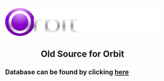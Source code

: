 <p align="center">
  <img src="https://raw.githubusercontent.com/OrbitChat/old/main/img/orbit.png">
  <br />
</p>
<h1 align="center">Old Source for Orbit</h1>

## Database can be found by clicking [here](https://raw.githubusercontent.com/OrbitChat/old/refs/heads/main/db.sql)
